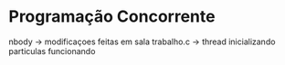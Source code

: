 # Programação Concorrente

nbody -> modificaçoes feitas em sala
trabalho.c -> thread inicializando particulas funcionando
